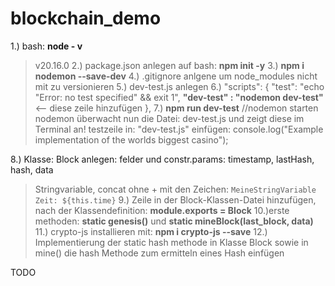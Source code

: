 # blockchain_demo

1.) bash: **node - v**
> v20.16.0
2.) package.json anlegen auf bash: **npm init -y**
3.) **npm i nodemon --save-dev**
4.) .gitignore anlgene um node_modules nicht mit zu versionieren
5.) dev-test.js anlegen
6.) "scripts": {
    "test": "echo \"Error: no test specified\" && exit 1",
    **"dev-test" : "nodemon dev-test"** <-- diese zeile hinzufügen
  },
7.) **npm run dev-test** //nodemon starten
> nodemon überwacht nun die Datei: dev-test.js und zeigt diese im Terminal an!
> testzeile in: "dev-test.js" einfügen: console.log("Example implementation of the worlds biggest casino");

8.) Klasse: Block anlegen: felder und constr.params: timestamp, lastHash, hash, data
> Stringvariable, concat ohne + mit den Zeichen: `MeineStringVariable Zeit: ${this.time}`
9.) Zeile in der Block-Klassen-Datei hinzufügen, nach der Klassendefinition: **module.exports = Block**
10.)erste methoden: **static genesis()** und **static mineBlock(last_block, data)**
11.) crypto-js installieren mit: **npm i crypto-js --save**
12.) Implementierung der static hash methode in Klasse Block sowie in mine() die hash Methode zum ermitteln eines Hash einfügen




TODO